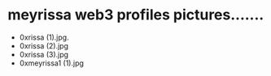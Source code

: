 # meyrissa web3 profiles pictures.......
- 0xrissa (1).jpg.
- 0xrissa (2).jpg
- 0xrissa (3).jpg
- 0xmeyrissa1 (1).jpg
